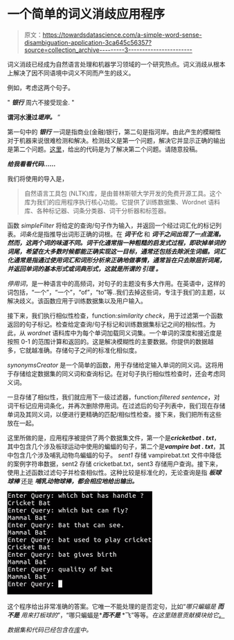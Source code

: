 # 一个简单的词义消歧应用程序

> 原文：<https://towardsdatascience.com/a-simple-word-sense-disambiguation-application-3ca645c56357?source=collection_archive---------3----------------------->

词义消歧已经成为自然语言处理和机器学习领域的一个研究热点。词义消歧从根本上解决了因不同语境中词义不同而产生的歧义。

例如，考虑这两个句子。

" ***银行*** 周六不接受现金. "

**谓河水漫过*堤岸。*** ”

第一句中的 ***银行*** 一词是指商业(金融)银行，第二句是指河岸。由此产生的模糊性对于机器来说很难检测和解决。检测歧义是第一个问题，解决它并显示正确的输出是第二个问题。[这里](https://github.com/omkar-dsd/mini_projects/blob/master/word_sense_disambiuation/wsd1.py)，给出的代码是为了解决第二个问题。请随意投稿。

***给我看看代码……***

我们将使用的导入是，

> 自然语言工具包 (NLTK)库，是由普林斯顿大学开发的免费开源工具。这个库为我们的应用程序执行核心功能。它提供了训练数据集、Wordnet 语料库、各种标记器、词条分类器、词干分析器和标签器。

函数 *simpleFilter* 将给定的查询/句子作为输入，并返回一个经过词汇化的标记列表。*词条化*是指推导出词形正确的词根。在 ***词干化*** 和 ***词干之间出现了一点混淆。然而，这两个词的味道不同。*词干化*通常指一种粗糙的启发式过程，即砍掉单词的词尾，希望在大多数时候都能正确实现这一目标，通常还包括去除派生词缀。*词汇化*通常是指通过使用词汇和词形分析来正确地做事情，通常旨在只去除屈折词尾，并返回单词的基本形式或词典形式，这就是所谓的 ***引理*** 。***

*停用词*，是一种语言中的高频词，对句子的主题没有多大作用。在英语中，这样的词包括，“一个”，“一个”，“of”，“to”等..我们去掉这些词，专注于我们的主题，以解决歧义。该函数应用于训练数据集以及用户输入。

接下来，我们执行相似性检查，function:*similarity check*，用于过滤第一个函数返回的句子标记。检查给定查询/句子标记和训练数据集标记之间的相似性。为此，从 *wordnet* 语料库中为每个单词加载同义词集。一个单词的深度和接近度是按照 0-1 的范围计算和返回的。这是解决模糊性的主要数据。你提供的数据越多，它就越准确。存储句子之间的标准化相似度。

*synonymsCreator* 是一个简单的函数，用于存储给定输入单词的同义词。这将用于存储给定数据集的同义词和查询标记。在对句子执行相似性检查时，还会考虑同义词。

一旦存储了相似性，我们就应用下一级过滤器，function:*filtered sentence*，对词干标记应用词条化，并再次删除停用词。在过滤后的句子列表中，我们现在存储单词及其同义词，以便进行更精确的匹配/相似性检查。接下来，我们把所有这些放在一起。

这里所做的是，应用程序被提供了两个数据集文件，第一个是***cricketbat . txt***，其中包含几个涉及板球运动中使用的蝙蝠的句子，第二个是***vampire bat . txt***，其中包含几个涉及哺乳动物鸟蝙蝠的句子。 *sent1* 存储 vampirebat.txt 文件中降低的案例字符串数据，sent2 存储 cricketbat.txt，sent3 存储用户查询。接下来，使用上述函数过滤句子并检查相似性。这种比较是标准化的，无论查询是指 ***板球球棒*** 还是 ***哺乳动物球棒，都会相应地给出输出。***

![](img/588bd7e154148e3ef9463429d6d45a96.png)

这个程序给出非常准确的答案。它唯一不能处理的是否定句，比如“*哪只蝙蝠是* ***而不是*** *用来打板球的*”，“哪只蝙蝠是****而不是*** *飞”等等。*在这里随意贡献模块给它[。](https://github.com/omkar-dsd/mini_projects/tree/master/word_sense_disambiuation)*

*数据集和代码已经包含在[库](https://github.com/omkar-dsd/mini_projects/tree/master/word_sense_disambiuation)中。*